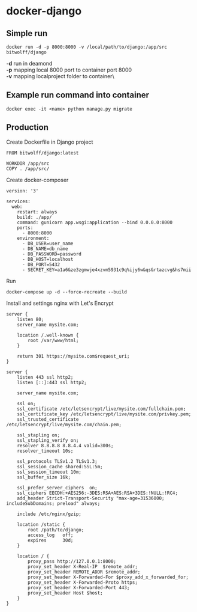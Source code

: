 # docker-django

## Simple run
```
docker run -d -p 8000:8000 -v /local/path/to/django:/app/src bitwolff/django
```
**-d** run in deamond\
**-p** mapping local 8000 port to container port 8000\
**-v** mapping localproject folder to container\

## Example run command into container
```
docker exec -it <name> python manage.py migrate
```


## Production
Create Dockerfile in Django project

```
FROM bitwolff/django:latest

WORKDIR /app/src
COPY . /app/src/
```

Create docker-composer
```
version: '3'

services:
  web:
    restart: always
    build: ./app/
    command: gunicorn app.wsgi:application --bind 0.0.0.0:8000
    ports:
      - 8000:8000
    environment:
      - DB_USER=user_name
      - DB_NAME=db_name
      - DB_PASSWORD=password
      - DB_HOST=localhost
      - DB_PORT=5432
      - SECRET_KEY=a1a6&ze3zgmwje4xzvm5931c9q%ijy6w&qs&rtazcvg&hs7mii
```

Run
```
docker-compose up -d --force-recreate --build
```

Install and settings nginx with Let's Encrypt
```
server {
    listen 80;
    server_name mysite.com;

    location /.well-known {
        root /var/www/html;
    }

    return 301 https://mysite.com$request_uri;
}

server {
    listen 443 ssl http2;
    listen [::]:443 ssl http2;

    server_name mysite.com;

    ssl on;
    ssl_certificate /etc/letsencrypt/live/mysite.com/fullchain.pem;
    ssl_certificate_key /etc/letsencrypt/live/mysite.com/privkey.pem;
    ssl_trusted_certificate /etc/letsencrypt/live/mysite.com/chain.pem;

    ssl_stapling on;
    ssl_stapling_verify on;
    resolver 8.8.8.8 8.8.4.4 valid=300s;
    resolver_timeout 10s;

    ssl_protocols TLSv1.2 TLSv1.3;
    ssl_session_cache shared:SSL:5m;
    ssl_session_timeout 10m;
    ssl_buffer_size 16k;

    ssl_prefer_server_ciphers  on;
    ssl_ciphers EECDH:+AES256:-3DES:RSA+AES:RSA+3DES:!NULL:!RC4;
    add_header Strict-Transport-Security "max-age=31536000; includeSubDomains; preload" always;

    include /etc/nginx/gzip;

    location /static {
        root /path/to/django;
        access_log   off;
        expires      30d;
    }

    location / {
        proxy_pass http://127.0.0.1:8000;
        proxy_set_header X-Real-IP  $remote_addr;
        proxy_set_header REMOTE_ADDR $remote_addr;
        proxy_set_header X-Forwarded-For $proxy_add_x_forwarded_for;
        proxy_set_header X-Forwarded-Proto https;
        proxy_set_header X-Forwarded-Port 443;
        proxy_set_header Host $host;
    }
}
```
